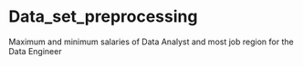 # Data_set_preprocessing
Maximum and minimum salaries of Data Analyst and most job region for the Data Engineer
